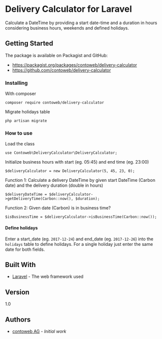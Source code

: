 # Delivery Calculator for Laravel

Calculate a DateTime by providing a start date-time and a duration in hours considering business hours, weekends and defined holidays.

## Getting Started

The package is available on Packagist and GitHub:
* <https://packagist.org/packages/contoweb/delivery-calculator>
* <https://github.com/contoweb/delivery-calculator>

### Installing

With composer
```
composer require contoweb/delivery-calculator
```

Migrate holidays table
```
php artisan migrate
```

### How to use

Load the class
```
use Contoweb\DeliveryCalculator\DeliveryCalculator;
```

Initialize business hours with start (eg. 05:45) and end time (eg. 23:00)
```
$deliveryCalculator = new DeliveryCalculator(5, 45, 23, 0);
```

Function 1: Calculate a delivery DateTime by given start DateTime (Carbon date) and the delivery duration (double in hours)
```
$deliveryDateTime = $deliveryCalculator->getDeliveryTime(Carbon::now(), $duration); 
```

Function 2: Given date (Carbon) is in business time?
```
$isBusinessTime = $deliveryCalculator->isBusinessTime(Carbon::now());
```

#### Define holidays

Enter a start_date (eg. `2017-12-24`) and end_date (eg. `2017-12-26`) into the `holidays` table to define holidays.
For a single holiday just enter the same date for both fields. 

## Built With

* [Laravel](https://laravel.com/) - The web framework used

## Version

1.0

## Authors

* [contoweb AG](https://contoweb.ch) - *Initial work*

